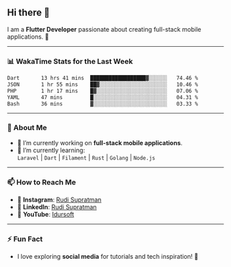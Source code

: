 ## Hi there 👋

I am a **Flutter Developer** passionate about creating full-stack mobile applications. 🚀

---

### 📊 WakaTime Stats for the Last Week
<!--START_SECTION:waka-->

```txt
Dart       13 hrs 41 mins  ██████████████████▓░░░░░░   74.46 %
JSON       1 hr 55 mins    ██▓░░░░░░░░░░░░░░░░░░░░░░   10.46 %
PHP        1 hr 17 mins    █▓░░░░░░░░░░░░░░░░░░░░░░░   07.06 %
YAML       47 mins         █░░░░░░░░░░░░░░░░░░░░░░░░   04.31 %
Bash       36 mins         ▓░░░░░░░░░░░░░░░░░░░░░░░░   03.33 %
```

<!--END_SECTION:waka-->

---

### 🌱 About Me
- 🔭 I’m currently working on **full-stack mobile applications**.
- 🌱 I’m currently learning:  
  `Laravel` | `Dart` | `Filament` | `Rust` | `Golang` | `Node.js`

---

### 📫 How to Reach Me
- 💬 **Instagram**: [Rudi Supratman](https://www.instagram.com/rudisupratman97)  
- 💼 **LinkedIn**: [Rudi Supratman](https://www.linkedin.com/in/rudi-supratman-324233281)  
- 🎥 **YouTube**: [Idursoft](https://www.youtube.com/@adde5863)

---

### ⚡ Fun Fact
- I love exploring **social media** for tutorials and tech inspiration! 🎥
